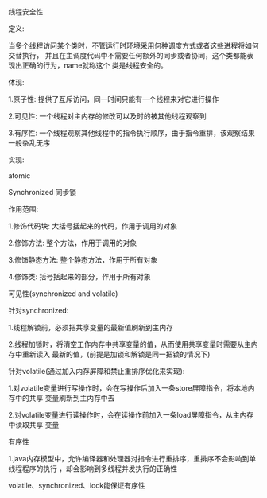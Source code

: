 线程安全性

定义:

当多个线程访问某个类时，不管运行时环境采用何种调度方式或者这些进程将如何交替执行，
并且在主调度代码中不需要任何额外的同步或者协同，这个类都能表现出正确的行为，name就称这个
类是线程安全的。

体现:

1.原子性: 提供了互斥访问，同一时间只能有一个线程来对它进行操作

2.可见性: 一个线程对主内存的修改可以及时的被其他线程观察到

3.有序性: 一个线程观察其他线程中的指令执行顺序，由于指令重排，该观察结果一般杂乱无序

实现:

atomic 

Synchronized 同步锁

作用范围:

1.修饰代码块: 大括号括起来的代码，作用于调用的对象

2.修饰方法: 整个方法，作用于调用的对象

3.修饰静态方法: 整个静态方法，作用于所有对象

4.修饰类: 括号括起来的部分，作用于所有对象

可见性(synchronized and volatile)

针对synchronized:

1.线程解锁前，必须把共享变量的最新值刷新到主内存

2.线程加锁时，将清空工作内存中共享变量的值，从而使用共享变量时需要从主内存中重新读入
最新的值，(前提是加锁和解锁是同一把锁的情况下)

针对volatile(通过加入内存屏障和禁止重排序优化来实现):

1.对volatile变量进行写操作时，会在写操作后加入一条store屏障指令，将本地内存中的共享
变量刷新到主内存中去

2.对volatile变量进行读操作时，会在读操作前加入一条load屏障指令，从主内存中读取共享
变量

有序性

1.java内存模型中，允许编译器和处理器对指令进行重排序，重排序不会影响到单线程程序的执行
，却会影响到多线程并发执行的正确性

volatile、synchronized、lock能保证有序性




















 